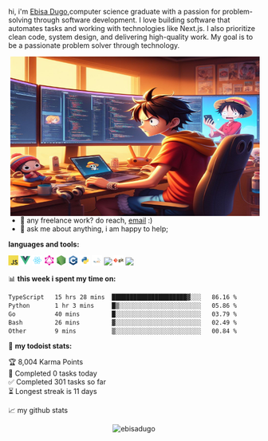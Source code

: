 hi, i'm [Ebisa Dugo](https://portfolio-ead8.vercel.app/),computer science graduate with a passion for problem-solving through software development. I love building software that automates tasks and working with technologies like Next.js. I also prioritize clean code, system design, and delivering high-quality work. My goal is to be a passionate problem solver through technology.

<!-- i am also an open-source enthusiast and maintainer. i learned a lot from the open-source community and i love how collaboration and knowledge sharing happened through open-source. -->


  <img align="right" alt="GIF" src="code.jpg" width="500" height="320" />
  
- 💼 any freelance work? do reach, [email](mailto:eabisaadw@gmail.com) :)
- 💬 ask me about anything, i am happy to help;

**languages and tools:**  

<code><img height="20" src="https://raw.githubusercontent.com/github/explore/80688e429a7d4ef2fca1e82350fe8e3517d3494d/topics/javascript/javascript.png"></code>
<code><img height="20" src="https://raw.githubusercontent.com/github/explore/80688e429a7d4ef2fca1e82350fe8e3517d3494d/topics/vue/vue.png"></code>
<code><img height="20" src="https://raw.githubusercontent.com/github/explore/80688e429a7d4ef2fca1e82350fe8e3517d3494d/topics/react/react.png"></code>
<code><img height="20" src="https://raw.githubusercontent.com/github/explore/5c058a388828bb5fde0bcafd4bc867b5bb3f26f3/topics/graphql/graphql.png"></code>
<code><img height="20" src="https://raw.githubusercontent.com/github/explore/80688e429a7d4ef2fca1e82350fe8e3517d3494d/topics/nodejs/nodejs.png"></code>
<code><img height="20" src="https://raw.githubusercontent.com/github/explore/80688e429a7d4ef2fca1e82350fe8e3517d3494d/topics/cpp/cpp.png"></code>
<code><img height="20" src="https://raw.githubusercontent.com/github/explore/80688e429a7d4ef2fca1e82350fe8e3517d3494d/topics/python/python.png"></code>
<code><img height="20" src="https://raw.githubusercontent.com/github/explore/80688e429a7d4ef2fca1e82350fe8e3517d3494d/topics/mysql/mysql.png"></code>
<code><img height="20" src="https://go.dev/blog/go-brand/Go-Logo/PNG/Go-Logo_Blue.png"></code>
<code><img height="20" src="https://raw.githubusercontent.com/github/explore/80688e429a7d4ef2fca1e82350fe8e3517d3494d/topics/git/git.png"></code>
<code><img height="20" src="https://res.cloudinary.com/practicaldev/image/fetch/s--wsCZG7z6--/c_imagga_scale,f_auto,fl_progressive,h_420,q_auto,w_1000/https://dev-to-uploads.s3.amazonaws.com/uploads/articles/hlvh83odvuzjfmk3ljlx.png"></code>


📊 **this week i spent my time on:**
<!--START_SECTION:waka-->

```txt
TypeScript   15 hrs 28 mins  █████████████████████▓░░░   86.16 %
Python       1 hr 3 mins     █▒░░░░░░░░░░░░░░░░░░░░░░░   05.86 %
Go           40 mins         █░░░░░░░░░░░░░░░░░░░░░░░░   03.79 %
Bash         26 mins         ▓░░░░░░░░░░░░░░░░░░░░░░░░   02.49 %
Other        9 mins          ▒░░░░░░░░░░░░░░░░░░░░░░░░   00.84 %
```

<!--END_SECTION:waka-->


🚧 **my todoist stats:**
<!-- TODO-IST:START -->
🏆  8,004 Karma Points           
🌸  Completed 0 tasks today           
✅  Completed 301 tasks so far           
⏳  Longest streak is 11 days
<!-- TODO-IST:END -->


📈 my github stats

<p align="center"> <img src="https://github-readme-stats.vercel.app/api?username=ead8&show_icons=true&theme=gotham" alt="ebisadugo" />




